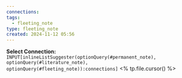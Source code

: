 ```yaml
---
connections: 
tags:
  - fleeting_note
type: fleeting_note
created: 2024-11-12 05:56
---
```

**Select Connection:** `INPUT[inlineListSuggester(optionQuery(#permanent_note), optionQuery(#literature_note), optionQuery(#fleeting_note)):connections]` 
<% tp.file.cursor() %>